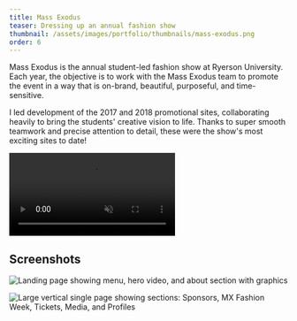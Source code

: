 ```yaml
---
title: Mass Exodus
teaser: Dressing up an annual fashion show
thumbnail: /assets/images/portfolio/thumbnails/mass-exodus.png
order: 6
---
```


Mass Exodus is the annual student-led fashion show at Ryerson University. Each year, the objective is to work with the Mass Exodus team to promote the event in a way that is on-brand, beautiful, purposeful, and time-sensitive.

I led development of the 2017 and 2018 promotional sites, collaborating heavily to bring the students' creative vision to life. Thanks to super smooth teamwork and precise attention to detail, these were the show's most exciting sites to date!

<video autoplay muted loop playsinline>
    <source src="/assets/videos/mass-exodus-demo.mp4" type="video/mp4">
</video>

## Screenshots

![Landing page showing menu, hero video, and about section with graphics](/assets/images/portfolio/mass-exodus-1.png)

![Large vertical single page showing sections: Sponsors, MX Fashion Week, Tickets, Media, and Profiles](/assets/images/portfolio/mass-exodus-2.png)
